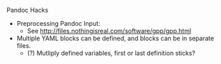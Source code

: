 Pandoc Hacks

-   Preprocessing Pandoc Input:
    -   See <http://files.nothingisreal.com/software/gpp/gpp.html>
-   Multiple YAML blocks can be defined, and blocks can be in separate files.
    -   (?) Mutliply defined variables, first or last definition sticks?
